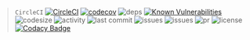 > `CircleCI` [![CircleCI](https://circleci.com/gh/web2solutions/Jumentix/tree/master.svg?style=svg&circle-token=89993e712f694f8c77e0aaf8d74686aa337bf6f5)](https://circleci.com/gh/web2solutions/Jumentix/tree/master) [![codecov](https://codecov.io/gh/web2solutions/JumentiX/branch/master/graph/badge.svg?token=weHb2Qp2hK)](https://codecov.io/gh/web2solutions/JumentiX) ![deps](https://img.shields.io/librariesio/github/web2solutions/JumentiX) [![Known Vulnerabilities](https://snyk.io/test/github/web2solutions/Jumentix/badge.svg)](https://snyk.io/test/github/web2solutions/Jumentix) ![codesize](https://img.shields.io/github/languages/code-size/web2solutions/JumentiX) ![activity](https://img.shields.io/github/commit-activity/y/web2solutions/Jumentix) ![last commit](https://img.shields.io/github/last-commit/web2solutions/JumentiX) ![issues](https://img.shields.io/github/issues-closed/web2solutions/Jumentix) ![issues](https://img.shields.io/github/issues/web2solutions/Jumentix)
> ![pr](https://img.shields.io/github/issues-pr-closed/web2solutions/Jumentix)
> ![license](https://img.shields.io/github/license/web2solutions/Jumentix) [![Codacy Badge](https://app.codacy.com/project/badge/Grade/1d1e51b8918c44c78d129b2f697f62b9)](https://www.codacy.com/gh/web2solutions/Jumentix/dashboard?utm_source=github.com&utm_medium=referral&utm_content=web2solutions/Jumentix&utm_campaign=Badge_Grade)
